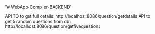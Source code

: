 "# WebApp-Compiler-BACKEND" 

API TO to get full details: http://localhost:8086/question/getdetails
API to get 5 random questions from db \: http://localhost:8086/question/getfivequestions